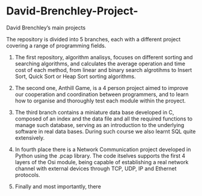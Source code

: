 # David-Brenchley-Project-
David Brenchley’s main projects 

The repository is divided into 5 branches, each with a different project covering a range of programming fields.

1) The first repository, algorithm analisys, focuses on different sorting and searching algorithms, and calculates the average operation and time cost of each method, from linear and binary search algrotihms to Insert Sort, Quick Sort or Heap Sort sorting algorithms.

2) The second one, Anthill Game, is a 4 person project aimed to improve our cooperation and coordination between programmers, and to learn how to organise and thoroughly test each module within the proyect.

3) The third branch contains a miniature data base developed in C, composed of an index and the data file and all the required functions to manage such database, serving as an introduction to the underlying software in real data bases. During such course we also learnt SQL quite extensively.

4) In fourth place there is a Network Communication project developed in Python using the .pcap library. The code itselves supports the first 4 layers of the Osi module, being capable of establishing a real network channel with external devices through TCP, UDP, IP and Ethernet protocols.

5) Finally and most importantly, there

